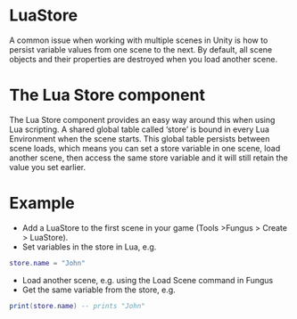 # LuaStore

A common issue when working with multiple scenes in Unity is how to persist variable values from one scene to the next. By default, all scene objects and their properties are destroyed when you load another scene.

# The Lua Store component

The Lua Store component provides an easy way around this when using Lua scripting. A shared global table called ‘store’ is bound in every Lua Environment when the scene starts. This global table persists between scene loads, which means you can set a store variable in one scene, load another scene, then access the same store variable and it will still retain the value you set earlier.

# Example

- Add a LuaStore to the first scene in your game (Tools >Fungus > Create > LuaStore). 
- Set variables in the store in Lua, e.g. 

```lua
store.name = "John"
```

- Load another scene, e.g. using the Load Scene command in Fungus
- Get the same variable from the store, e.g.

```lua
print(store.name) -- prints "John"
```
